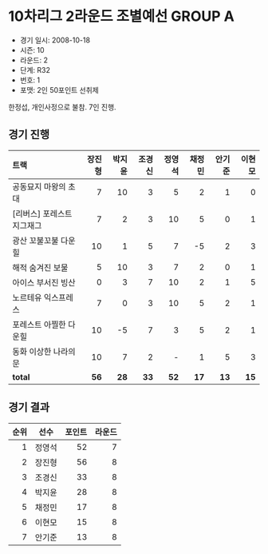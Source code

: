 # 10차리그 2라운드 조별예선 GROUP A

- 경기 일시: 2008-10-18
- 시즌: 10
- 라운드: 2
- 단계: R32
- 번호: 1
- 포맷: 2인 50포인트 선취제



한정섭, 개인사정으로 불참. 7인 진행.

## 경기 진행

| 트랙 | 장진형 | 박지윤 | 조경신 | 정영석 | 채정민 | 안기준 | 이현모 |
|:---|---:|---:|---:|---:|---:|---:|---:|
| 공동묘지 마왕의 초대 | 7 | 10 | 3 | 5 | 2 | 1 | 0 |
| [리버스] 포레스트 지그재그 | 7 | 2 | 3 | 10 | 5 | 0 | 1 |
| 광산 꼬불꼬불 다운힐 | 10 | 1 | 5 | 7 | -5 | 2 | 3 |
| 해적 숨겨진 보물 | 5 | 10 | 3 | 7 | 2 | 0 | 1 |
| 아이스 부서진 빙산 | 0 | 3 | 7 | 10 | 2 | 1 | 5 |
| 노르테유 익스프레스 | 7 | 0 | 3 | 10 | 5 | 2 | 1 |
| 포레스트 아찔한 다운힐 | 10 | -5 | 7 | 3 | 5 | 2 | 1 |
| 동화 이상한 나라의 문 | 10 | 7 | 2 | - | 1 | 5 | 3 |
| __total__ | __56__ | __28__ | __33__ | __52__ | __17__ | __13__ | __15__ |




## 경기 결과

| 순위 | 선수 | 포인트 | 라운드 |
|---:|:---:|---:|---:|
| 1 | 정영석 | 52 | 7 |
| 2 | 장진형 | 56 | 8 |
| 3 | 조경신 | 33 | 8 |
| 4 | 박지윤 | 28 | 8 |
| 5 | 채정민 | 17 | 8 |
| 6 | 이현모 | 15 | 8 |
| 7 | 안기준 | 13 | 8 |

